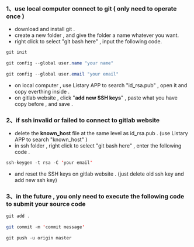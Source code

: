 ### 1、use local computer connect to git ( only need to operate once )

- download and install git .
- create a new folder , and give the folder a name whatever you want.
- right click to select "git bash here" , input the following code.

```java
git init
    
git config --global user.name "your name" 
    
git config --global user.email "your email"
```

- on local computer , use Listary APP to search "id_rsa.pub" ,  open it and copy everthing inside . 
- on  gitlab website , click "**add new SSH keys**" , paste what you have copy before , and save .

### 2、if ssh invalid or  failed to connect to gitlab website 

- delete the **known_host** file at the same level  as id_rsa.pub .  (use Listary APP to search "known_host" )
- in ssh folder ,  right click to select "git bash here" , enter the following code .

```java
ssh-keygen -t rsa -C 'your email' 
```

- and reset the SSH keys on gitlab website . (just delete old ssh key and add new ssh key)

### 3、in the future , you only need to execute the following code to submit your source code 

```java
git add .
    
git commit -m 'commit message'
    
git push -u origin master    
```

